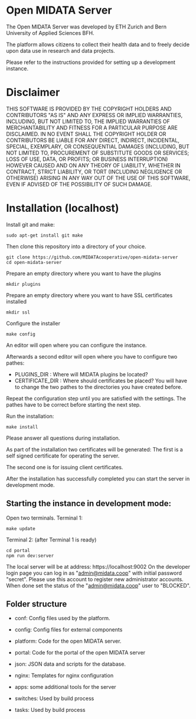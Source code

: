 Open MIDATA Server
==================

The Open MIDATA Server was developed by ETH Zurich and Bern University of Applied Sciences BFH. 

The platform allows citizens to collect their health data and to freely decide upon data use in 
research and data projects.

Please refer to the instructions provided for setting up a development instance.

Disclaimer
==========

THIS SOFTWARE IS PROVIDED BY THE COPYRIGHT HOLDERS AND CONTRIBUTORS "AS IS" AND ANY 
EXPRESS OR IMPLIED WARRANTIES, INCLUDING, BUT NOT LIMITED TO, THE IMPLIED WARRANTIES 
OF MERCHANTABILITY AND FITNESS FOR A PARTICULAR PURPOSE ARE DISCLAIMED. IN NO EVENT 
SHALL THE COPYRIGHT HOLDER OR CONTRIBUTORS BE LIABLE FOR ANY DIRECT, INDIRECT, INCIDENTAL, 
SPECIAL, EXEMPLARY, OR CONSEQUENTIAL DAMAGES (INCLUDING, BUT NOT LIMITED TO, PROCUREMENT 
OF SUBSTITUTE GOODS OR SERVICES; LOSS OF USE, DATA, OR PROFITS; OR BUSINESS INTERRUPTION) 
HOWEVER CAUSED AND ON ANY THEORY OF LIABILITY, WHETHER IN CONTRACT, STRICT LIABILITY, OR 
TORT (INCLUDING NEGLIGENCE OR OTHERWISE) ARISING IN ANY WAY OUT OF THE USE OF THIS SOFTWARE, 
EVEN IF ADVISED OF THE POSSIBILITY OF SUCH DAMAGE.

Installation (localhost)
===========================

Install git and make:
```
sudo apt-get install git make
```

Then clone this repository into a directory of your choice. 
```
git clone https://github.com/MIDATAcooperative/open-midata-server
cd open-midata-server
```

Prepare an empty directory where you want to have the plugins
```
mkdir plugins
```

Prepare an empty directory where you want to have SSL certificates installed
```
mkdir ssl
```

Configure the installer
```
make config
```
An editor will open where you can configure the instance.

Afterwards a second editor will open where you have to configure two pathes:
- PLUGINS_DIR : Where will MIDATA plugins be located?
- CERTIFICATE_DIR : Where should certificates be placed?
You will have to change the two pathes to the directories you have created before.

Repeat the configuration step until you are satisfied with the settings.
The pathes have to be correct before starting the next step.

Run the installation:
```
make install
```
Please answer all questions during installation.

As part of the installation two certificates will be generated:
The first is a self signed certificate for operating the server.

The second one is for issuing client certificates.

After the installation has successfully completed you can start the server in development mode.
 

Starting the instance in development mode:
------
Open two terminals.
Terminal 1:
```
make update
```

Terminal 2: (after Terminal 1 is ready)
```
cd portal
npm run dev:server
```

The local server will be at address: https://localhost:9002
On the developer login page you can log in as "admin@midata.coop" with initial password "secret".
Please use this account to register new administrator accounts. 
When done set the status of the "admin@midata.coop" user to "BLOCKED".

Folder structure
----------------

- conf: Config files used by the platform.
- config: Config files for external components
- platform: Code for the open MIDATA server.
- portal: Code for the portal of the open MIDATA server
- json: JSON data and scripts for the database.
- nginx: Templates for nginx configuration
- apps: some additional tools for the server

- switches: Used by build process
- tasks: Used by build process

